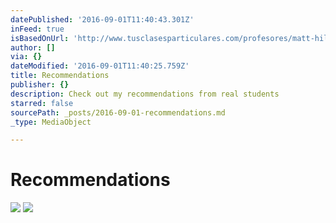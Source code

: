 ```yaml
---
datePublished: '2016-09-01T11:40:43.301Z'
inFeed: true
isBasedOnUrl: 'http://www.tusclasesparticulares.com/profesores/matt-hill.htm'
author: []
via: {}
dateModified: '2016-09-01T11:40:25.759Z'
title: Recommendations
publisher: {}
description: Check out my recommendations from real students
starred: false
sourcePath: _posts/2016-09-01-recommendations.md
_type: MediaObject

---
```

# Recommendations
![](https://the-grid-user-content.s3-us-west-2.amazonaws.com/2fc393e1-fabc-4198-af09-932433c7d803.png)
![](https://the-grid-user-content.s3-us-west-2.amazonaws.com/400d96ce-bbb2-4f6c-8911-505f9886b488.png)